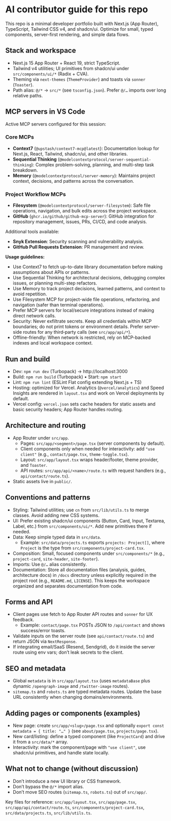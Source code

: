 # AI contributor guide for this repo

This repo is a minimal developer portfolio built with Next.js (App Router), TypeScript, Tailwind CSS v4, and shadcn/ui. Optimize for small, typed components, server-first rendering, and simple data flows.

## Stack and workspace
- Next.js 15 App Router + React 19, strict TypeScript.
- Tailwind v4 utilities; UI primitives from shadcn/ui under `src/components/ui/*` (Radix + CVA).
- Theming via `next-themes` (`ThemeProvider`) and toasts via `sonner` (`Toaster`).
- Path alias: `@/*` -> `src/*` (see `tsconfig.json`). Prefer `@/…` imports over long relative paths.

## MCP servers in VS Code
Active MCP servers configured for this session:

### Core MCPs
- **Context7** (`@upstash/context7-mcp@latest`): Documentation lookup for Next.js, React, Tailwind, shadcn/ui, and other libraries.
- **Sequential Thinking** (`@modelcontextprotocol/server-sequential-thinking`): Complex problem-solving, planning, and multi-step task breakdown.
- **Memory** (`@modelcontextprotocol/server-memory`): Maintains project context, decisions, and patterns across the conversation.

### Project Workflow MCPs
- **Filesystem** (`@modelcontextprotocol/server-filesystem`): Safe file operations, navigation, and bulk edits across the project workspace.
- **GitHub** (`ghcr.io/github/github-mcp-server`): GitHub integration for repository management, issues, PRs, CI/CD, and code analysis.

Additional tools available:
- **Snyk Extension**: Security scanning and vulnerability analysis.
- **GitHub Pull Requests Extension**: PR management and review.

**Usage guidelines:**
- Use Context7 to fetch up-to-date library documentation before making assumptions about APIs or patterns.
- Use Sequential Thinking for architectural decisions, debugging complex issues, or planning multi-step refactors.
- Use Memory to track project decisions, learned patterns, and context to avoid repetition.
- Use Filesystem MCP for project-wide file operations, refactoring, and navigation (safer than terminal operations).
- Prefer MCP servers for local/secure integrations instead of making direct network calls.
- Security: Never exfiltrate secrets. Keep all credentials within MCP boundaries; do not print tokens or environment details. Prefer server-side routes for any third‑party calls (see `src/app/api/*`).
- Offline-friendly: When network is restricted, rely on MCP-backed indexes and local workspace context.

## Run and build
- Dev: `npm run dev` (Turbopack) → http://localhost:3000
- Build: `npm run build` (Turbopack) • Start: `npm start`
- Lint: `npm run lint` (ESLint Flat config extending Next.js + TS)
 - Hosting: optimized for Vercel. Analytics (`@vercel/analytics`) and Speed Insights are rendered in `layout.tsx` and work on Vercel deployments by default.
  - Vercel config: `vercel.json` sets cache headers for static assets and basic security headers; App Router handles routing.

## Architecture and routing
- App Router under `src/app`.
  - Pages: `src/app/<segment>/page.tsx` (server components by default).
  - Client components only when needed for interactivity: add `"use client"` (e.g., `contact/page.tsx`, `theme-toggle.tsx`).
  - Layout: `src/app/layout.tsx` wraps header/footer, theme provider, and `Toaster`.
  - API routes: `src/app/api/<name>/route.ts` with request handlers (e.g., `api/contact/route.ts`).
- Static assets live in `public/`.

## Conventions and patterns
- Styling: Tailwind utilities; use `cn` from `src/lib/utils.ts` to merge classes. Avoid adding new CSS systems.
- UI: Prefer existing shadcn/ui components (Button, Card, Input, Textarea, Label, etc.) from `src/components/ui/*`. Add new primitives there if needed.
- Data: Keep simple typed data in `src/data`.
  - Example: `src/data/projects.ts` exports `projects: Project[]`, where `Project` is the type from `src/components/project-card.tsx`.
- Composition: Small, focused components under `src/components/*` (e.g., `project-card`, `site-header`, `site-footer`).
- Imports: Use `@/…` alias consistently.
- Documentation: Store all documentation files (analysis, guides, architecture docs) in `/docs` directory unless explicitly required in the project root (e.g., `README.md`, `LICENSE`). This keeps the workspace organized and separates documentation from code.

## Forms and API
- Client pages use fetch to App Router API routes and `sonner` for UX feedback.
  - Example: `contact/page.tsx` POSTs JSON to `/api/contact` and shows success/error toasts.
- Validate inputs on the server route (see `api/contact/route.ts`) and return JSON via `NextResponse`.
- If integrating email/SaaS (Resend, Sendgrid), do it inside the server route using env vars; don’t leak secrets to the client.

## SEO and metadata
- Global `metadata` is in `src/app/layout.tsx` (uses `metadataBase` plus dynamic `/opengraph-image` and `/twitter-image` routes).
- `sitemap.ts` and `robots.ts` are typed metadata routes. Update the base URL consistently when changing domains/environments.

## Adding pages or components (examples)
- New page: create `src/app/<slug>/page.tsx` and optionally `export const metadata = { title: "…" }` (see `about/page.tsx`, `projects/page.tsx`).
- New card/listing: define a typed component (like `ProjectCard`) and drive it from a `src/data/*` array.
- Interactivity: mark the component/page with `"use client"`, use shadcn/ui primitives, and handle state locally.

## What not to change (without discussion)
- Don’t introduce a new UI library or CSS framework.
- Don’t bypass the `@/*` import alias.
- Don’t move SEO routes (`sitemap.ts`, `robots.ts`) out of `src/app/`.

Key files for reference: `src/app/layout.tsx`, `src/app/page.tsx`, `src/app/api/contact/route.ts`, `src/components/project-card.tsx`, `src/data/projects.ts`, `src/lib/utils.ts`. 